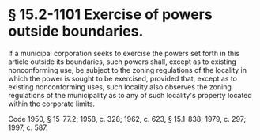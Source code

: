 # § 15.2-1101 Exercise of powers outside boundaries.

<p>If a municipal corporation seeks to exercise the powers set forth in this article outside its boundaries, such powers shall, except as to existing nonconforming use, be subject to the zoning regulations of the locality in which the power is sought to be exercised, provided that, except as to existing nonconforming uses, such locality also observes the zoning regulations of the municipality as to any of such locality's property located within the corporate limits.</p><p>Code 1950, § 15-77.2; 1958, c. 328; 1962, c. 623, § 15.1-838; 1979, c. 297; 1997, c. 587.</p>